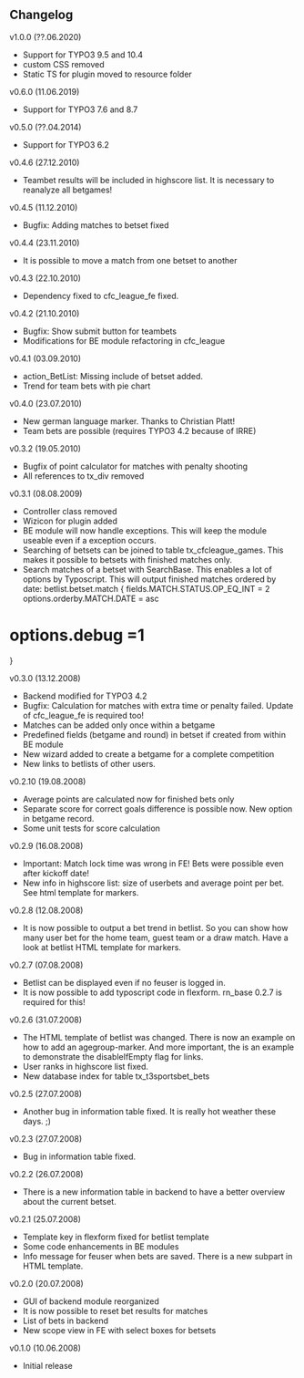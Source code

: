 Changelog
---------

v1.0.0 (??.06.2020)
 * Support for TYPO3 9.5 and 10.4
 * custom CSS removed
 * Static TS for plugin moved to resource folder

v0.6.0 (11.06.2019)
 * Support for TYPO3 7.6 and 8.7

v0.5.0 (??.04.2014)
 * Support for TYPO3 6.2

v0.4.6 (27.12.2010)
 * Teambet results will be included in highscore list. It is necessary to reanalyze all betgames!

v0.4.5 (11.12.2010)
 * Bugfix: Adding matches to betset fixed

v0.4.4 (23.11.2010)
 * It is possible to move a match from one betset to another

v0.4.3 (22.10.2010)
 * Dependency fixed to cfc_league_fe fixed.

v0.4.2 (21.10.2010)
 * Bugfix: Show submit button for teambets
 * Modifications for BE module refactoring in cfc_league

v0.4.1 (03.09.2010)
 * action_BetList: Missing include of betset added.
 * Trend for team bets with pie chart

v0.4.0 (23.07.2010)
 * New german language marker. Thanks to Christian Platt!
 * Team bets are possible (requires TYPO3 4.2 because of IRRE)


v0.3.2 (19.05.2010)
 * Bugfix of point calculator for matches with penalty shooting
 * All references to tx_div removed

v0.3.1 (08.08.2009)
 * Controller class removed
 * Wizicon for plugin added
 * BE module will now handle exceptions. This will keep the module useable even if a exception occurs.
 * Searching of betsets can be joined to table tx_cfcleague_games. This makes it possible to betsets with finished matches only.
 * Search matches of a betset with SearchBase. This enables a lot of options by Typoscript.
This will output finished matches ordered by date:
betlist.betset.match {
  fields.MATCH.STATUS.OP_EQ_INT = 2
  options.orderby.MATCH.DATE = asc
#  options.debug =1
}

v0.3.0 (13.12.2008)
 * Backend modified for TYPO3 4.2
 * Bugfix: Calculation for matches with extra time or penalty failed. Update of cfc_league_fe is required too!
 * Matches can be added only once within a betgame
 * Predefined fields (betgame and round) in betset if created from within BE module
 * New wizard added to create a betgame for a complete competition
 * New links to betlists of other users.

v0.2.10 (19.08.2008)
 * Average points are calculated now for finished bets only
 * Separate score for correct goals difference is possible now. New option in betgame record.
 * Some unit tests for score calculation

v0.2.9 (16.08.2008)
 * Important: Match lock time was wrong in FE! Bets were possible even after kickoff date!
 * New info in highscore list: size of userbets and average point per bet. See html template for markers.

v0.2.8 (12.08.2008)
 * It is now possible to output a bet trend in betlist. So you can show how many user bet for the home team, guest team or a draw match. Have a look at betlist HTML template for markers.

v0.2.7 (07.08.2008)
 * Betlist can be displayed even if no feuser is logged in.
 * It is now possible to add typoscript code in flexform. rn_base 0.2.7 is required for this!

v0.2.6 (31.07.2008)
* The HTML template of betlist was changed. There is now an example on how to add an agegroup-marker. And more important, the is an example to demonstrate the disableIfEmpty flag for links.
* User ranks in highscore list fixed.
* New database index for table tx_t3sportsbet_bets

v0.2.5 (27.07.2008)
* Another bug in information table fixed. It is really hot weather these days. ;)

v0.2.3 (27.07.2008)
* Bug in information table fixed.

v0.2.2 (26.07.2008)
* There is a new information table in backend to have a better overview about the current betset.

v0.2.1 (25.07.2008)
* Template key in flexform fixed for betlist template
* Some code enhancements in BE modules
* Info message for feuser when bets are saved. There is a new subpart in HTML template.

v0.2.0 (20.07.2008)
* GUI of backend module reorganized
* It is now possible to reset bet results for matches
* List of bets in backend
* New scope view in FE with select boxes for betsets

v0.1.0 (10.06.2008)
* Initial release
